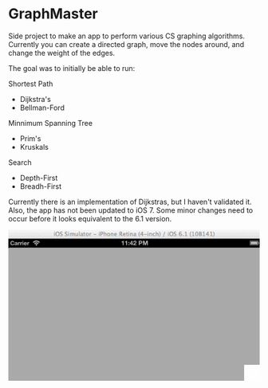 GraphMaster
===========

Side project to make an app to perform various CS graphing algorithms.  Currently you can create a directed graph, move the nodes around, and change the weight of the edges.

The goal was to initially be able to run:

Shortest Path
- Dijkstra's
- Bellman-Ford

Minnimum Spanning Tree
- Prim's
- Kruskals

Search
- Depth-First
- Breadh-First

Currently there is an implementation of Dijkstras, but I haven't validated it.  Also, the app has not been updated to iOS 7.  Some minor changes need to occur before it looks equivalent to the 6.1 version.

![Alt text](/example.gif?raw=true "GIF example creating a graph")
